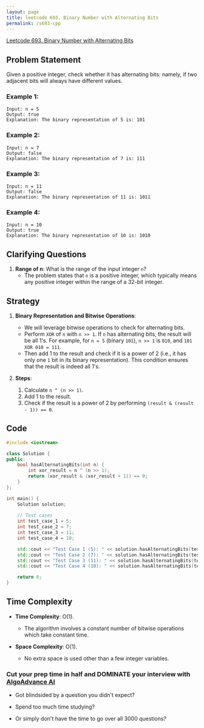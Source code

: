 ```yaml
---
layout: page
title: leetcode 693. Binary Number with Alternating Bits
permalink: /s693-cpp
---
```

[Leetcode 693. Binary Number with Alternating Bits](https://algoadvance.github.io/algoadvance/l693)
## Problem Statement

Given a positive integer, check whether it has alternating bits: namely, if two adjacent bits will always have different values.

### Example 1:
```
Input: n = 5
Output: true
Explanation: The binary representation of 5 is: 101
```

### Example 2:
```
Input: n = 7
Output: false
Explanation: The binary representation of 7 is: 111
```

### Example 3:
```
Input: n = 11
Output: false
Explanation: The binary representation of 11 is: 1011
```

### Example 4:
```
Input: n = 10
Output: true
Explanation: The binary representation of 10 is: 1010
```

## Clarifying Questions

1. **Range of n**: What is the range of the input integer `n`?
   - The problem states that `n` is a positive integer, which typically means any positive integer within the range of a 32-bit integer.

## Strategy

1. **Binary Representation and Bitwise Operations**: 
    - We will leverage bitwise operations to check for alternating bits.
    - Perform `XOR` of `n` with `n >> 1`. If `n` has alternating bits, the result will be all 1's. For example, for `n = 5` (binary `101`), `n >> 1` is `010`, and `101 XOR 010 = 111`.
    - Then add 1 to the result and check if it is a power of 2 (i.e., it has only one `1` bit in its binary representation). This condition ensures that the result is indeed all 1's.

2. **Steps**:
   1. Calculate `n ^ (n >> 1)`.
   2. Add 1 to the result.
   3. Check if the result is a power of 2 by performing `(result & (result - 1)) == 0`.

## Code

```cpp
#include <iostream>

class Solution {
public:
    bool hasAlternatingBits(int n) {
        int xor_result = n ^ (n >> 1);
        return (xor_result & (xor_result + 1)) == 0;
    }
};

int main() {
    Solution solution;
    
    // Test cases
    int test_case_1 = 5;
    int test_case_2 = 7;
    int test_case_3 = 11;
    int test_case_4 = 10;

    std::cout << "Test Case 1 (5): " << solution.hasAlternatingBits(test_case_1) << std::endl; // Expected Output: true
    std::cout << "Test Case 2 (7): " << solution.hasAlternatingBits(test_case_2) << std::endl; // Expected Output: false
    std::cout << "Test Case 3 (11): " << solution.hasAlternatingBits(test_case_3) << std::endl; // Expected Output: false
    std::cout << "Test Case 4 (10): " << solution.hasAlternatingBits(test_case_4) << std::endl; // Expected Output: true

    return 0;
}
```

## Time Complexity

- **Time Complexity**: O(1). 
  - The algorithm involves a constant number of bitwise operations which take constant time.
  
- **Space Complexity**: O(1).
  - No extra space is used other than a few integer variables.


### Cut your prep time in half and DOMINATE your interview with [AlgoAdvance AI](https://algoAdvance.com)

- Got blindsided by a question you didn't expect?

- Spend too much time studying?

- Or simply don't have the time to go over all 3000 questions?

